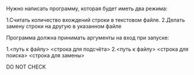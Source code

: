 Нужно написать программу, которая будет иметь два режима:

1.Считать количество вхождений строки в текстовом файле.
2.Делать замену строки на другую в указанном файле

Программа должна принимать аргументы на вход при запуске:

1.<путь к файлу> <строка для подсчёта>
2.<путь к файлу> <строка для поиска> <строка для замены>


DO NOT CHECK